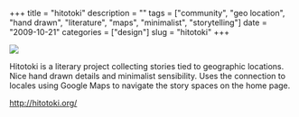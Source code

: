 +++
title = "hitotoki"
description = ""
tags = ["community", "geo location", "hand drawn", "literature", "maps", "minimalist", "storytelling"]
date = "2009-10-21"
categories = ["design"]
slug = "hitotoki"
+++


 

  <div id="screens-thumbs" class="clearfix">
    <div class="txt-center" id="design-submission"><a href="http://hitotoki.org/"><img id='bluga-thumbnail-1920' class='bluga-thumbnail large' src='http://media.konigi.com/bluga/
wt4adf3d2565bdf.jpg'/></a></div>  
  </div>   
<p>Hitotoki is a literary project collecting stories tied to geographic locations. Nice hand drawn details and minimalist sensibility. Uses the connection to locales using Google Maps to navigate the story spaces on the home page.</p>
<p><a href="http://hitotoki.org/">http://hitotoki.org/</a></p>




